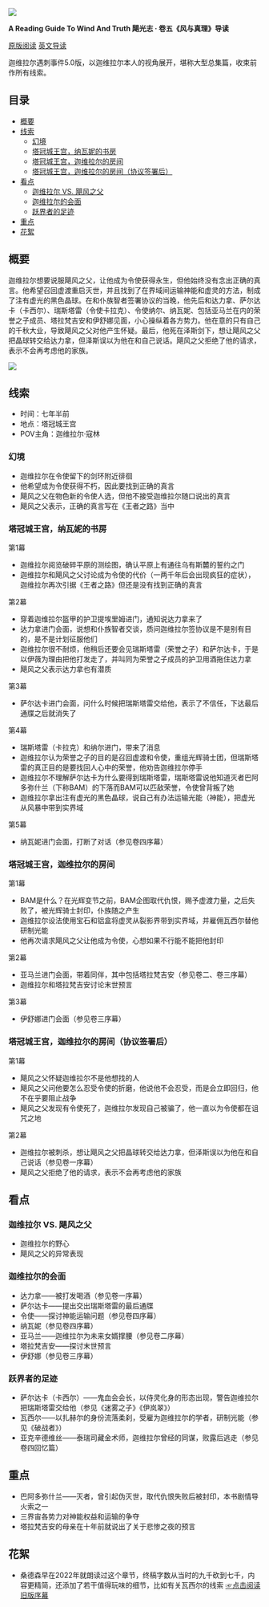 ![](https://reactormag.com/wp-content/uploads/2024/07/Wind-and-Truth-series-header-simplified-1100x550.png)

**A Reading Guide To Wind And Truth
飓光志 · 卷五《风与真理》导读**

[原版阅读](https://reactormag.com/read-wind-and-truth-by-brandon-sanderson-preface-and-prologue/)
[英文导读](https://reactormag.com/wind-and-truth-read-along-discussion-prologue/)

迦维拉尔遇刺事件5.0版，以迦维拉尔本人的视角展开，堪称大型总集篇，收束前作所有线索。

## 目录

- [概要](#--)
- [线索](#--)
  * [幻境](#--)
  * [塔冠城王宫，纳瓦妮的书房](#------------)
  * [塔冠城王宫，迦维拉尔的房间](#-------------)
  * [塔冠城王宫，迦维拉尔的房间（协议签署后）](#--------------------)
- [看点](#--)
  * [迦维拉尔 VS. 飓风之父](#-----vs-----)
  * [迦维拉尔的会面](#-------)
  * [跃界者的足迹](#------)
- [重点](#--)
- [花絮](#--)

## 概要
迦维拉尔想要说服飓风之父，让他成为令使获得永生，但他始终没有念出正确的真言。他希望召回虚渡重启灭世，并且找到了在界域间运输神能和虚灵的方法，制成了注有虚光的黑色晶球。在和仆族智者签署协议的当晚，他先后和达力拿、萨尔达卡（卡西尔）、瑞斯塔雷（令使卡拉克）、令使纳尔、纳瓦妮、包括亚马兰在内的荣誉之子成员、塔拉梵吉安和伊舒娜见面，小心操纵着各方势力。他在意的只有自己的千秋大业，导致飓风之父对他产生怀疑。最后，他死在泽斯剑下，想让飓风之父把晶球转交给达力拿，但泽斯误以为他在和自己说话。飓风之父拒绝了他的请求，表示不会再考虑他的家族。

![](https://reactormag.com/wp-content/uploads/2024/07/Wind-and-Truth-Chapter-Arch-Prologue.jpg)

## 线索

- 时间：七年半前
- 地点：塔冠城王宫
- POV主角：迦维拉尔·寇林

### 幻境

- 迦维拉尔在令使留下的剑环附近徘徊
- 他希望成为令使获得不朽，因此要找到正确的真言
- 飓风之父在物色新的令使人选，但他不接受迦维拉尔随口说出的真言
- 飓风之父表示，正确的真言写在《王者之路》当中

### 塔冠城王宫，纳瓦妮的书房

第1幕

- 迦维拉尔阅览破碎平原的测绘图，确认平原上有通往乌有斯麓的誓约之门
- 迦维拉尔和飓风之父讨论成为令使的代价（一两千年后会出现疯狂的症状），迦维拉尔再次引据《王者之路》但还是没有找到正确的真言

第2幕

- 穿着迦维拉尔盔甲的护卫提埃里姆进门，通知说达力拿来了
- 达力拿进门会面，说想和仆族智者交谈，质问迦维拉尔签协议是不是别有目的，是不是计划征服他们
- 迦维拉尔很不耐烦，他稍后还要会见瑞斯塔雷（荣誉之子）和萨尔达卡，于是以伊薇为理由把他打发走了，并叫同为荣誉之子成员的护卫用酒拖住达力拿
- 飓风之父表示达力拿也有潜质

第3幕

- 萨尔达卡进门会面，问什么时候把瑞斯塔雷交给他，表示了不信任，下达最后通牒之后就消失了

第4幕

- 瑞斯塔雷（卡拉克）和纳尔进门，带来了消息
- 迦维拉尔认为荣誉之子的目的是召回虚渡和令使，重组光辉骑士团，但瑞斯塔雷的真正目的是要找回人心中的荣誉，他劝告迦维拉尔停手
- 迦维拉尔不理解萨尔达卡为什么要得到瑞斯塔雷，瑞斯塔雷说他知道灭者巴阿多弥什兰（下称BAM）的下落而BAM可以匹敌荣誉，令使曾背叛了她
- 迦维拉尔拿出注有虚光的黑色晶球，说自己有办法运输光能（神能），把虚光从风暴中带到实界域

第5幕

- 纳瓦妮进门会面，打断了对话（参见卷四序幕）

### 塔冠城王宫，迦维拉尔的房间

第1幕

- BAM是什么？在光辉变节之前，BAM企图取代仇恨，赐予虚渡力量，之后失败了，被光辉骑士封印，仆族随之产生
- 迦维拉尔设法使用宝石和铝盒将虚灵从裂影界带到实界域，并雇佣瓦西尔替他研制光能
- 他再次请求飓风之父让他成为令使，心想如果不行能不能把他封印

第2幕

- 亚马兰进门会面，带着同伴，其中包括塔拉梵吉安（参见卷二、卷三序幕）
- 迦维拉尔和塔拉梵吉安讨论末世预言

第3幕

- 伊舒娜进门会面（参见卷三序幕）

### 塔冠城王宫，迦维拉尔的房间（协议签署后）

第1幕

- 飓风之父怀疑迦维拉尔不是他想找的人
- 飓风之父问他要怎么忍受令使的折磨，他说他不会忍受，而是会立即回归，他不在乎要阻止战争
- 飓风之父发现有令使死了，迦维拉尔发现自己被骗了，他一直以为令使都在诅咒之地

第2幕

- 迦维拉尔被刺杀，想让飓风之父把晶球转交给达力拿，但泽斯误以为他在和自己说话（参见卷一序幕）
- 飓风之父拒绝了他的请求，表示不会再考虑他的家族

## 看点

### 迦维拉尔 VS. 飓风之父

- 迦维拉尔的野心
- 飓风之父的异常表现

### 迦维拉尔的会面

- 达力拿——被打发喝酒（参见卷一序幕）
- 萨尔达卡——提出交出瑞斯塔雷的最后通牒
- 令使——探讨神能运输问题（参见卷四序幕）
- 纳瓦妮（参见卷四序幕）
- 亚马兰——迦维拉尔为未来女婿撑腰（参见卷二序幕）
- 塔拉梵吉安——探讨末世预言
- 伊舒娜（参见卷三序幕）

### 跃界者的足迹

- 萨尔达卡（卡西尔）——鬼血会会长，以侍灵化身的形态出现，警告迦维拉尔把瑞斯塔雷交给他（参见《迷雾之子》《伊岚翠》）
- 瓦西尔——以扎赫尔的身份流落柔刹，受雇为迦维拉尔的学者，研制光能（参见《破战者》）
- 亚克辛德维丝——泰瑞司藏金术师，迦维拉尔曾经的同谋，败露后逃走（参见卷四回忆篇）

## 重点

- 巴阿多弥什兰——灭者，曾引起伪灭世，取代仇恨失败后被封印，本书剧情导火索之一
- 三界宙各势力对神能权益和运输的争夺
- 塔拉梵吉安的母亲在十年前就说出了关于悲惨之夜的预言

## 花絮
- 桑德森早在2022年就朗读过这个章节，终稿字数从当时的九千砍到七千，内容更精简，还添加了若干值得玩味的细节，比如有关瓦西尔的线索 [☞点击阅读旧版序幕](https://wob.coppermind.net/events/495/#e15580)